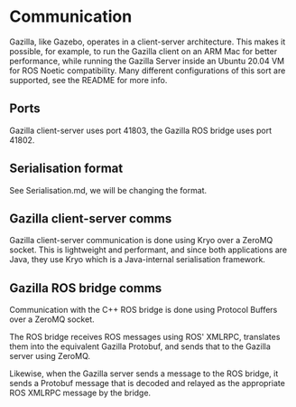 # Communication
Gazilla, like Gazebo, operates in a client-server architecture. This makes it possible, for
example, to run the Gazilla client on an ARM Mac for better performance, while running the Gazilla
Server inside an Ubuntu 20.04 VM for ROS Noetic compatibility. Many different configurations of this
sort are supported, see the README for more info.

## Ports
Gazilla client-server uses port 41803, the Gazilla ROS bridge uses port 41802.

## Serialisation format
See Serialisation.md, we will be changing the format.

## Gazilla client-server comms
Gazilla client-server communication is done using Kryo over a ZeroMQ socket.
This is lightweight and performant, and since both applications are Java, they use Kryo
which is a Java-internal serialisation framework.

## Gazilla ROS bridge comms
Communication with the C++ ROS bridge is done using Protocol Buffers over a ZeroMQ socket.

The ROS bridge receives ROS messages using ROS' XMLRPC, translates them into the equivalent
Gazilla Protobuf, and sends that to the Gazilla server using ZeroMQ.

Likewise, when the Gazilla server sends a message to the ROS bridge, it sends a Protobuf message
that is decoded and relayed as the appropriate ROS XMLRPC message by the bridge.
